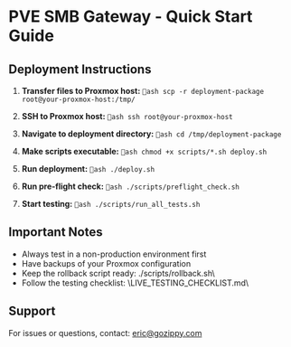﻿# PVE SMB Gateway - Quick Start Guide

## Deployment Instructions

1. **Transfer files to Proxmox host:**
   `ash
   scp -r deployment-package root@your-proxmox-host:/tmp/
   `

2. **SSH to Proxmox host:**
   `ash
   ssh root@your-proxmox-host
   `

3. **Navigate to deployment directory:**
   `ash
   cd /tmp/deployment-package
   `

4. **Make scripts executable:**
   `ash
   chmod +x scripts/*.sh deploy.sh
   `

5. **Run deployment:**
   `ash
   ./deploy.sh
   `

6. **Run pre-flight check:**
   `ash
   ./scripts/preflight_check.sh
   `

7. **Start testing:**
   `ash
   ./scripts/run_all_tests.sh
   `

## Important Notes

- Always test in a non-production environment first
- Have backups of your Proxmox configuration
- Keep the rollback script ready: \./scripts/rollback.sh\
- Follow the testing checklist: \LIVE_TESTING_CHECKLIST.md\

## Support

For issues or questions, contact: eric@gozippy.com
